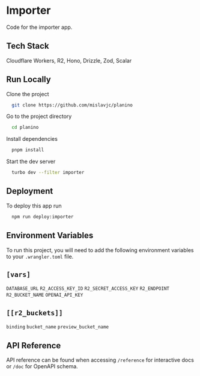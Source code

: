 # Importer

Code for the importer app.

## Tech Stack

Cloudflare Workers, R2, Hono, Drizzle, Zod, Scalar

## Run Locally

Clone the project

```bash
  git clone https://github.com/mislavjc/planino
```

Go to the project directory

```bash
  cd planino
```

Install dependencies

```bash
  pnpm install
```

Start the dev server

```bash
  turbo dev --filter importer
```

## Deployment

To deploy this app run

```bash
  npm run deploy:importer
```

## Environment Variables

To run this project, you will need to add the following environment variables to your `.wrangler.toml` file.

## `[vars]`

`DATABASE_URL`
`R2_ACCESS_KEY_ID`
`R2_SECRET_ACCESS_KEY`
`R2_ENDPOINT`
`R2_BUCKET_NAME`
`OPENAI_API_KEY`

## `[[r2_buckets]]`

`binding`
`bucket_name`
`preview_bucket_name`

## API Reference

API reference can be found when accessing `/reference` for interactive docs or `/doc` for OpenAPI schema.
